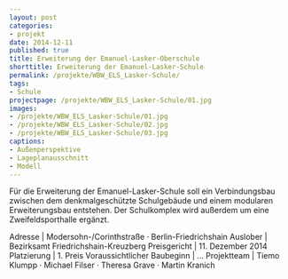 ```yaml
---
layout: post
categories:
- projekt
date: 2014-12-11
published: true
title: Erweiterung der Emanuel-Lasker-Oberschule
shorttitle: Erweiterung der Emanuel-Lasker-Schule
permalink: /projekte/WBW_ELS_Lasker-Schule/
tags: 
- Schule
projectpage: /projekte/WBW_ELS_Lasker-Schule/01.jpg
images:
- /projekte/WBW_ELS_Lasker-Schule/01.jpg
- /projekte/WBW_ELS_Lasker-Schule/02.jpg
- /projekte/WBW_ELS_Lasker-Schule/03.jpg
captions:
- Außenperspektive
- Lageplanausschnitt
- Modell
---
```

Für die Erweiterung der Emanuel-Lasker-Schule soll ein Verbindungsbau zwischen dem denkmalgeschützte Schulgebäude und einem modularen Erweiterungsbau entstehen. Der Schulkomplex wird außerdem um eine Zweifeldsporthalle ergänzt.

Adresse						|	Modersohn-/Corinthstraße · Berlin-Friedrichshain
Auslober					|	Bezirksamt Friedrichshain-Kreuzberg
Preisgericht				|	11. Dezember 2014
Platzierung					|	1. Preis
Voraussichtlicher Baubeginn	|	…
Projektteam					|	Tiemo Klumpp · Michael Filser · Theresa Grave · Martin Kranich